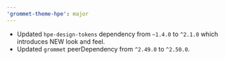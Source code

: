 ```yaml
---
'grommet-theme-hpe': major
---
```


- Updated `hpe-design-tokens` dependency from `~1.4.0` to `^2.1.0` which introduces NEW look and feel.
- Updated `grommet` peerDependency from `^2.49.0` to `^2.50.0`.
